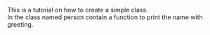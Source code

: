 This is a tutorial on how to create a simple class.
<br/>
In the class named person contain a function to print the name with greeting.